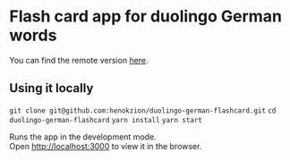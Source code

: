 # Flash card app for duolingo German words

You can find the remote version [here](https://duolingo-german-flashcard.netlify.app/).

## Using it locally 

`git clone git@github.com:henokzion/duolingo-german-flashcard.git`
`cd duolingo-german-flashcard`
`yarn install`
`yarn start`

Runs the app in the development mode.\
Open [http://localhost:3000](http://localhost:3000) to view it in the browser.
